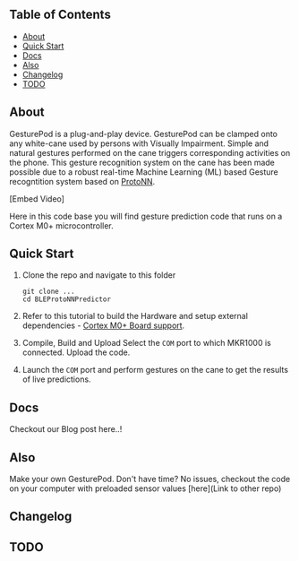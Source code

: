 ## Table of Contents

- [About](#about)
- [Quick Start](#quick-start)
- [Docs](#docs)
- [Also](#also)
- [Changelog](#changelog)
- [TODO](#todo)

## About

GesturePod is a plug-and-play device. GesturePod can be clamped onto any white-cane used by persons with Visually Impairment. Simple and natural gestures performed on the cane triggers corresponding activities on the phone. This gesture recognition system on the cane has been made possible due to a robust real-time Machine Learning (ML) based Gesture recogntition system based on [ProtoNN](link). 


[Embed Video]


Here in this code base you will find gesture prediction code that runs on a Cortex M0+ microcontroller. 

## Quick Start

1. Clone the repo and navigate to this folder
	```
	git clone ...
	cd BLEProtoNNPredictor
	```
2. Refer to this tutorial to build the Hardware and setup external dependencies - [Cortex M0+ Board support](https://www.hackster.io/charifmahmoudi/arduino-mkr1000-getting-started-08bb4a).
		
3. Compile, Build and Upload
	Select the ```COM``` port to which MKR1000 is connected.
	Upload the code.

4. Launch the ```COM``` port and perform gestures on the cane to get the results of live predictions.

## Docs
Checkout our Blog post here..!

## Also
Make your own GesturePod.
Don't have time? No issues, checkout the code on your computer with preloaded sensor values [here](Link to other repo)

## Changelog

## TODO